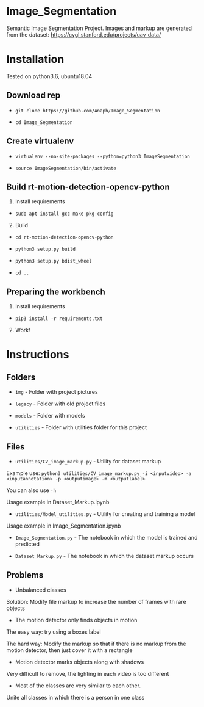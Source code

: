 # Image_Segmentation

Semantic Image Segmentation Project.
Images and markup are generated from the dataset: https://cvgl.stanford.edu/projects/uav_data/
# Installation

Tested on python3.6, ubuntu18.04

## Download rep

* `git clone https://github.com/Anaph/Image_Segmentation`

* `cd Image_Segmentation`

## Create virtualenv

* `virtualenv --no-site-packages --python=python3 ImageSegmentation`

* `source ImageSegmentation/bin/activate`

## Build rt-motion-detection-opencv-python

1) Install requirements

* `sudo apt install gcc make pkg-config`

2) Build

* `cd rt-motion-detection-opencv-python`

* `python3 setup.py build`

* `python3 setup.py bdist_wheel`

* `cd ..`

## Preparing the workbench

1) Install requirements

* `pip3 install -r requirements.txt`

2) Work!


# Instructions

## Folders

* `img` - Folder with project pictures

* `legacy` - Folder with old project files

* `models` - Folder with models

* `utilities` - Folder with utilities folder for this project

## Files

* `utilities/CV_image_markup.py` - Utility for dataset markup

Example use: `python3 utilities/CV_image_markup.py -i <inputvideo> -a <inputannotation> -p <outputimage> -m <outputlabel>`

You can also use `-h`

Usage example in Dataset_Markup.ipynb

* `utilities/Model_utilities.py` - Utility for creating and training a model

Usage example in Image_Segmentation.ipynb

* `Image_Segmentation.py` - The notebook in which the model is trained and predicted

* `Dataset_Markup.py` - The notebook in which the dataset markup occurs


## Problems

* Unbalanced classes

Solution: Modify file markup to increase the number of frames with rare objects

* The motion detector only finds objects in motion

The easy way: try using a boxes label

The hard way: Modify the markup so that if there is no markup from the motion detector, then just cover it with a rectangle

* Motion detector marks objects along with shadows

Very difficult to remove, the lighting in each video is too different

* Most of the classes are very similar to each other.

Unite all classes in which there is a person in one class

